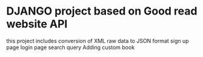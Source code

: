 # DJANGO project based on Good read website API
this project includes conversion of XML raw data to JSON format
 sign up page
 login page
 search query 
 Adding custom book
